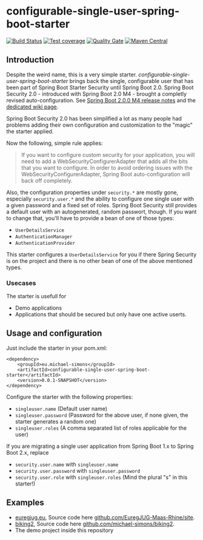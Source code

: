 # configurable-single-user-spring-boot-starter

[![Build Status](https://travis-ci.org/michael-simons/configurable-single-user-spring-boot-starter.svg?branch=master)](https://travis-ci.org/michael-simons/configurable-single-user-spring-boot-starter) [![Test coverage](https://sonarqube.com/api/badges/measure?key=eu.michael-simons:configurable-single-user-spring-boot-starter&metric=coverage)](https://sonarqube.com/dashboard/index/eu.michael-simons:configurable-single-user-spring-boot-starter) [![Quality Gate](https://sonarqube.com/api/badges/gate?key=eu.michael-simons:configurable-single-user-spring-boot-starter&metric=coverage)](https://sonarqube.com/dashboard/index/eu.michael-simons:configurable-single-user-spring-boot-starter) [![Maven Central](https://maven-badges.herokuapp.com/maven-central/eu.michael-simons/configurable-single-user-spring-boot-starter/badge.svg)](https://maven-badges.herokuapp.com/maven-central/eu.michael-simons/configurable-single-user-spring-boot-starter)

## Introduction

Despite the weird name, this is a very simple starter. _configurable-single-user-spring-boot-starter_ brings back the single, configurable user that has been part of Spring Boot Starter Security until Spring Boot 2.0. Spring Boot Security 2.0 - introduced with Spring Boot 2.0 M4 - brought a completly revised auto-configuration. See [Spring Boot 2.0.0 M4 release notes](https://github.com/spring-projects/spring-boot/wiki/Spring-Boot-2.0.0-M4-Release-Notes#security-1) and the [dedicated wiki page](https://github.com/spring-projects/spring-boot/wiki/Spring-Boot-Security-2.0).

Spring Boot Security 2.0 has been simplified a lot as many people had problems adding their own configuration and customization to the "magic" the starter applied.

Now the following, simple rule applies:

> If you want to configure custom security for your application, you will need to add a WebSecurityConfigurerAdapter that adds all the bits that you want to configure. In order to avoid ordering issues with the WebSecurityConfigurerAdapter, Spring Boot auto-configuration will back off completely.

Also, the configuration properties under `security.*` are mostly gone, especially `security.user.*` and the ability to configure one single user with a given password and a fixed set of roles. Spring Boot Security still provides a default user with an autogenerated, random passwort, though. If you want to change that, you'll have to provide a bean of one of those types: 

* `UserDetailsService`
* `AuthenticationManager`
* `AuthenticationProvider`

This starter configures a `UserDetailsService` for you if there Spring Security is on the project and there is no other bean of one of the above mentioned types.

### Usecases

The starter is usefull for

* Demo applications
* Applications that should be secured but only have one active userts.

## Usage and configuration

Just include the starter in your pom.xml:

```
<dependency>
    <groupId>eu.michael-simons</groupId>
    <artifactId>configurable-single-user-spring-boot-starter</artifactId>
    <version>0.0.1-SNAPSHOT</version>
</dependency>
```

Configure the starter with the following properties:

* `singleuser.name` (Default user name) 
* `singleuser.password` (Password for the above user, if none given, the starter generates a random one)
* `singleuser.roles` (A comma separated list of roles applicable for the user)

If you are migrating a single user application from Spring Boot 1.x to Spring Boot 2.x, replace 

* `security.user.name` with `singleuser.name`
* `security.user.password` with `singleuser.password`
* `security.user.role` with `singleuser.roles` (Mind the plural "s" in this starter!)

## Examples

* [euregjug.eu](http://www.euregjug.eu), Source code here [github.com/EuregJUG-Maas-Rhine/site](https://github.com/EuregJUG-Maas-Rhine/site).
* [biking2](http://biking.michael-simons.eu), Source code here [github.com/michael-simons/biking2](https://github.com/michael-simons/biking2).
* The demo project inside this repository